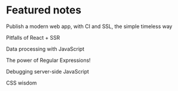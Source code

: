 # Featured notes

Publish a modern web app, with CI and SSL, the simple timeless way

Pitfalls of React + SSR

Data processing with JavaScript

The power of Regular Expressions!

Debugging server-side JavaScript

CSS wisdom





